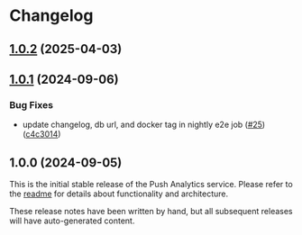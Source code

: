 # Changelog

## [1.0.2](https://github.com/dhis2/push-analytics/compare/1.0.1...1.0.2) (2025-04-03)

## [1.0.1](https://github.com/dhis2/push-analytics/compare/1.0.0...1.0.1) (2024-09-06)


### Bug Fixes

* update changelog, db url, and docker tag in nightly e2e job ([#25](https://github.com/dhis2/push-analytics/issues/25)) ([c4c3014](https://github.com/dhis2/push-analytics/commit/c4c30145f1d6269d3149194a1d590b52c37712ab))

## 1.0.0 (2024-09-05)


This is the initial stable release of the Push Analytics service. Please refer to the [readme](https://github.com/dhis2/push-analytics/blob/master/README.md) for details about functionality and architecture.

These release notes have been written by hand, but all subsequent releases will have auto-generated content.
